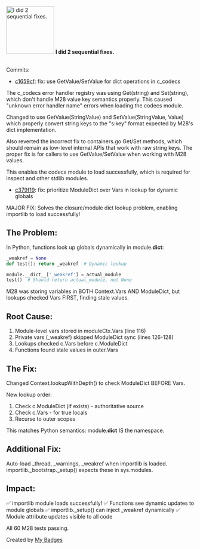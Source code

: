 <img src="https://my-badges.github.io/my-badges/fix-2.png" alt="I did 2 sequential fixes." title="I did 2 sequential fixes." width="128">
<strong>I did 2 sequential fixes.</strong>
<br><br>

Commits:

- <a href="https://github.com/mmichie/m28/commit/c1659cf104fbdac1acd9495220e8ddabe8e04ef3">c1659cf</a>: fix: use GetValue/SetValue for dict operations in c_codecs

The c_codecs error handler registry was using Get(string) and Set(string),
which don't handle M28 value key semantics properly. This caused
"unknown error handler name" errors when loading the codecs module.

Changed to use GetValue(StringValue) and SetValue(StringValue, Value)
which properly convert string keys to the "s:key" format expected by
M28's dict implementation.

Also reverted the incorrect fix to containers.go Get/Set methods,
which should remain as low-level internal APIs that work with raw
string keys. The proper fix is for callers to use GetValue/SetValue
when working with M28 values.

This enables the codecs module to load successfully, which is required
for inspect and other stdlib modules.
- <a href="https://github.com/mmichie/m28/commit/c379f196be93b2ee83dbbad83851a34852af8dd5">c379f19</a>: fix: prioritize ModuleDict over Vars in lookup for dynamic globals

MAJOR FIX: Solves the closure/module dict lookup problem, enabling
importlib to load successfully!

## The Problem:
In Python, functions look up globals dynamically in module.__dict__:
```python
_weakref = None
def test(): return _weakref  # Dynamic lookup

module.__dict__['_weakref'] = actual_module
test()  # Should return actual_module, not None
```

M28 was storing variables in BOTH Context.Vars AND ModuleDict, but
lookups checked Vars FIRST, finding stale values.

## Root Cause:
1. Module-level vars stored in moduleCtx.Vars (line 116)
2. Private vars (_weakref) skipped ModuleDict sync (lines 126-128)
3. Lookups checked c.Vars before c.ModuleDict
4. Functions found stale values in outer.Vars

## The Fix:
Changed Context.lookupWithDepth() to check ModuleDict BEFORE Vars.

New lookup order:
1. Check c.ModuleDict (if exists) - authoritative source
2. Check c.Vars - for true locals
3. Recurse to outer scopes

This matches Python semantics: module.__dict__ IS the namespace.

## Additional Fix:
Auto-load _thread, _warnings, _weakref when importlib is loaded.
importlib._bootstrap._setup() expects these in sys.modules.

## Impact:
✅ importlib module loads successfully!
✅ Functions see dynamic updates to module globals
✅ importlib._setup() can inject _weakref dynamically
✅ Module attribute updates visible to all code

All 60 M28 tests passing.


Created by <a href="https://github.com/my-badges/my-badges">My Badges</a>